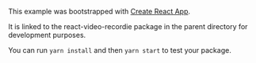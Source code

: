 This example was bootstrapped with [Create React App](https://github.com/facebook/create-react-app).

It is linked to the react-video-recordie package in the parent directory for development purposes.

You can run `yarn install` and then `yarn start` to test your package.
